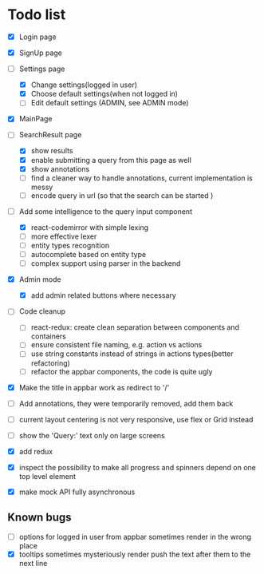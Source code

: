 # Todo list
- [X] Login page
- [X] SignUp page
- [ ] Settings page
    - [X] Change settings(logged in user)
    - [X] Choose default settings(when not logged in)
    - [ ] Edit default settings (ADMIN, see ADMIN mode) 
- [X] MainPage
- [ ] SearchResult page
    - [X] show results
    - [X] enable submitting a query from this page as well
    - [X] show annotations
    - [ ] find a cleaner way to handle annotations, current implementation is messy
    - [ ] encode query in url (so that the search can be started )
    
- [ ] Add some intelligence to the query input component
    -[X] react-codemirror with simple lexing
    -[ ] more effective lexer
    -[ ] entity types recognition
    -[ ] autocomplete based on entity type
    -[ ] complex support using parser in the backend
- [X] Admin mode
    - [X] add admin related buttons where necessary
- [ ] Code cleanup
    - [ ] react-redux: create clean separation between components and containers    
    - [ ] ensure consistent file naming, e.g. action vs actions
    - [ ] use string constants instead of strings in actions types(better refactoring)
    - [ ] refactor the appbar components, the code is quite ugly
- [X] Make the title in appbar work as redirect to '/'
- [ ] Add annotations, they were temporarily removed, add them back 
- [ ] current layout centering is not very responsive, use flex or Grid instead 
- [ ] show the 'Query:' text only on large screens
- [X] add redux
- [X] inspect the possibility to make all progress and spinners depend on one top level element
- [X] make mock API fully asynchronous 


## Known bugs
- [ ] options for logged in user from appbar sometimes render in the wrong place
- [X] tooltips sometimes mysteriously render push the text after them to the next line